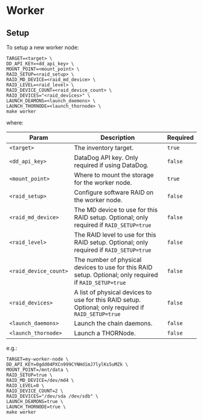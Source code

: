 # Worker

## Setup

To setup a new worker node:

```console
TARGET=<target> \
DD_API_KEY=<dd_api_key> \
MOUNT_POINT=<mount_point> \
RAID_SETUP=<raid_setup> \
RAID_MD_DEVICE=<raid_md_device> \
RAID_LEVEL=<raid_level> \
RAID_DEVICE_COUNT=<raid_device_count> \
RAID_DEVICES="<raid_devices>" \
LAUNCH_DEAMONS=<launch_daemons> \
LAUNCH_THORNODE=<launch_thornode> \
make worker
```

where:

| Param                 | Description                                                                                             | Required |
|-----------------------|---------------------------------------------------------------------------------------------------------|----------|
| `<target>`            | The inventory target.                                                                                   | `true`   |
| `<dd_api_key>`        | DataDog API key. Only required if using DataDog.                                                        | `false`  |
| `<mount_point>`       | Where to mount the storage for the worker node.                                                         | `true`   |
| `<raid_setup>`        | Configure software RAID on the worker node.                                                             | `false`  |
| `<raid_md_device>`    | The MD device to use for this RAID setup. Optional; only required if `RAID_SETUP=true`                  | `false`  |
| `<raid_level>`        | The RAID level to use for this RAID setup. Optional; only required if `RAID_SETUP=true`                 | `false`  |
| `<raid_device_count>` | The number of physical devices to use for this RAID setup. Optional; only required if `RAID_SETUP=true` | `false`  |
| `<raid_devices>`      | A list of physical devices to use for this RAID setup. Optional; only required if `RAID_SETUP=true`     | `false`  |
| `<launch_daemons>`    | Launch the chain daemons.                                                                               | `false`  |
| `<launch_thornode>`   | Launch a THORNode.                                                                                      | `false`  |

e.g.:

```console
TARGET=my-worker-node \
DD_API_KEY=0gdd04PXCn999CYNHd1mJ7lylKs5uMZk \
MOUNT_POINT=/mnt/data \
RAID_SETUP=true \
RAID_MD_DEVICE=/dev/md4 \
RAID_LEVEL=0 \
RAID_DEVICE_COUNT=2 \
RAID_DEVICES="/dev/sda /dev/sdb" \
LAUNCH_DEAMONS=true \
LAUNCH_THORNODE=true \
make worker
```
